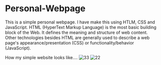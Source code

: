 # Personal-Webpage
This is a simple personal webpage. I have make this using HTLM, CSS and JavaScript. HTML (HyperText Markup Language) is the most basic building block of the Web. It defines the meaning and structure of web content. Other technologies besides HTML are generally used to describe a web page's appearance/presentation (CSS) or functionality/behavior (JavaScript).

How my simple website looks like....
![33](https://user-images.githubusercontent.com/33126638/91645469-33371380-ea67-11ea-92b3-46cc3956e47b.jpg)
![22](https://user-images.githubusercontent.com/33126638/91645506-4f3ab500-ea67-11ea-934a-cb61282772ea.PNG)
